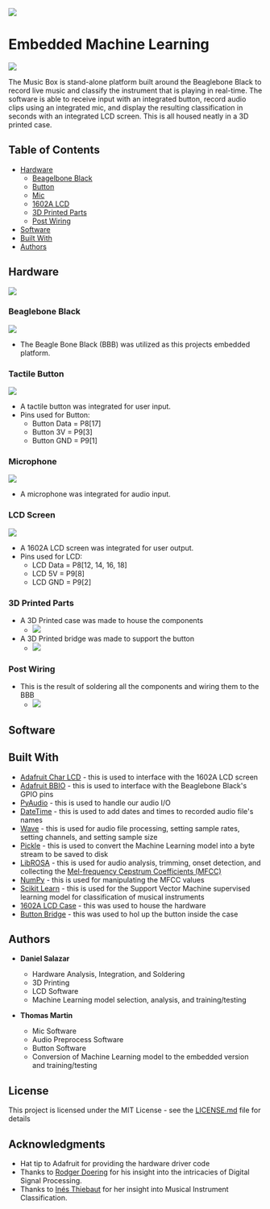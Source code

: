 ![](./images/LOGO.png)


# Embedded Machine Learning
![](./images/Music_Box_outside.png)

The Music Box is stand-alone platform built around the Beaglebone Black
to record live music and classify the instrument that is playing in real-time.
The software is able to receive input with an integrated button, record
audio clips using an integrated mic, and display the resulting classification
in seconds with an integrated LCD screen. This is all housed neatly in a 3D
printed case.

## Table of Contents
* [Hardware](#hardware)
  - [Beagelbone Black](#bbb)
  - [Button](#button)
  - [Mic](#mic)
  - [1602A LCD](#lcd)
  - [3D Printed Parts](#case)
  - [Post Wiring](#finished)
* [Software](#software)
* [Built With](#built)
* [Authors](#authors)

<a name="hardware"></a>
## Hardware

![](./images/BOM.png)

<a name="bbb"></a>
### Beaglebone Black
![](./images/BBB_SoC.jpg)
* The Beagle Bone Black (BBB) was utilized as this projects embedded platform.

<a name="button"></a>
### Tactile Button
![](./images/Button.jpg)
* A tactile button was integrated for user input.
* Pins used for Button:
  - Button Data = P8[17]
  - Button 3V = P9[3]
  - Button GND = P9[1]

<a name="mic"></a>
### Microphone
![](./images/Mic.jpg)
* A microphone was integrated for audio input.

<a name="lcd"></a>
### LCD Screen
![](./images/LCD.png)
* A 1602A LCD screen was integrated for user output.
* Pins used for LCD:
  - LCD Data = P8[12, 14, 16, 18]
  - LCD 5V = P9[8]
  - LCD GND = P9[2]

<a name="case"></a>
### 3D Printed Parts
* A 3D Printed case was made to house the components
  - ![](./images/Case.jpg)
* A 3D Printed bridge was made to support the button
  - ![](./images/Bridge.png)



<a name="finished"></a>
### Post Wiring 

* This is the result of soldering all the components and wiring them
 to the BBB
  - ![](./images/Music_Box_inside.jpg)


<a name="software"></a>
## Software

<a name="built"></a>
## Built With
* [Adafruit Char LCD](https://github.com/adafruit/Adafruit_Python_CharLCD/blob/master/Adafruit_CharLCD/Adafruit_CharLCD.py) - 
this is used to interface with the 1602A LCD screen
* [Adafruit BBIO](https://pypi.org/project/Adafruit_BBIO/) - this is used to interface
 with the Beaglebone Black's GPIO pins
* [PyAudio](https://pypi.org/project/PyAudio/) - this is used to handle our audio I/O
* [DateTime](https://pypi.org/project/DateTime/) - this is used to add dates and times
to recorded audio file's names
* [Wave](https://pypi.org/project/Wave/) - this is used for audio file processing, setting
sample rates, setting channels, and setting sample size
* [Pickle](https://docs.python.org/3/library/pickle.html#module-pickle) - this is used to convert the
Machine Learning model into a byte stream to be saved to disk
* [LibROSA](https://librosa.github.io/librosa/index.html) - this is used for audio
analysis, trimming, onset detection, and collecting the [Mel-frequency Cepstrum Coefficients (MFCC)](https://en.wikipedia.org/wiki/Mel-frequency_cepstrum)
* [NumPy](https://www.numpy.org) - this is used for manipulating the MFCC values
* [Scikit Learn](https://scikit-learn.org/stable/modules/svm.html) - this is used for the Support Vector Machine 
supervised learning model for classification of musical instruments
* [1602A LCD Case](https://www.thingiverse.com/thing:1873666) - this was used to house the hardware
* [Button Bridge](https://www.thingiverse.com/thing:1277483) - this was used to hol up the button inside the case

<a name="authors"></a>
## Authors
* **Daniel Salazar**
  - Hardware Analysis, Integration, and Soldering
  - 3D Printing
  - LCD Software
  - Machine Learning model selection, analysis, and training/testing
  
* **Thomas Martin**
  - Mic Software
  - Audio Preprocess Software
  - Button Software
  - Conversion of Machine Learning model to the embedded version and
  training/testing
## License

This project is licensed under the MIT License - see the [LICENSE.md](LICENSE.md) file for details

## Acknowledgments

* Hat tip to Adafruit for providing the hardware driver code
* Thanks to [Rodger Doering](http://www.csueastbay.edu/directory/profiles/engr/doeringroger.html)
for his insight into the intricacies of Digital Signal Processing.
* Thanks to [Inés  Thiebaut](https://www.csueastbay.edu/directory/profiles/mus/thiebautines.html)
for her insight into Musical Instrument Classification.
